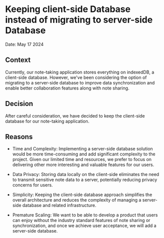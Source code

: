 # Keeping client-side Database instead of migrating to server-side Database

Date: May 17 2024

## Context

Currently, our note-taking application stores everything on indexedDB, a client-side database. 
However, we've been considering the option of migrating to a server-side database to improve data synchronization and enable better collaboration features
along with note sharing.

## Decision

After careful consideration, we have decided to keep the client-side database for our note-taking application.

## Reasons

- Time and Complexity: Implementing a server-side database solution would be more time-consuming and add significant complexity to the project. 
Given our limited time and resources, we prefer to focus on delivering other more interesting and valuable features for our users.

- Data Privacy: Storing data locally on the client-side eliminates the need to transmit sensitive note data to a server,
potentially reducing privacy concerns for users.

- Simplicity: Keeping the client-side database approach simplifies the overall architecture and reduces the complexity of
managing a server-side database and related infrastructure.

- Premature Scaling: We want to be able to develop a product that users can enjoy without the industry standard features of note sharing or synchronization,
and once we achieve user acceptance, we will add a server-side database.


